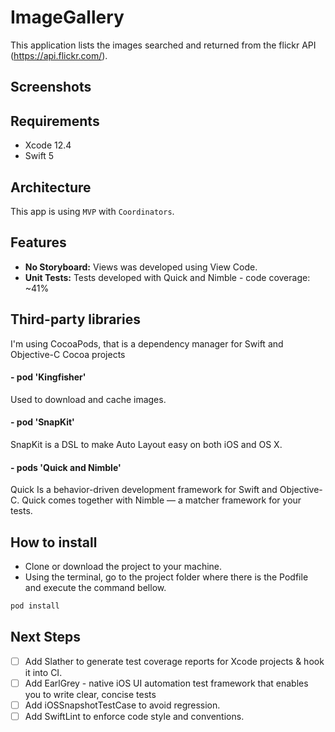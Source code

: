 # ImageGallery
This application lists the images searched and returned from the flickr API (https://api.flickr.com/).

## Screenshots


## Requirements

* Xcode 12.4
* Swift 5

## Architecture

This app is using `MVP` with  `Coordinators`.

## Features

* **No Storyboard:** Views was developed using View Code.
* **Unit Tests:** Tests developed with Quick and Nimble - code coverage: ~41%

## Third-party libraries
I'm using CocoaPods, that is a dependency manager for Swift and Objective-C Cocoa projects

#### - pod 'Kingfisher'
Used to download and cache images.

#### - pod 'SnapKit'
SnapKit is a DSL to make Auto Layout easy on both iOS and OS X.

#### - pods 'Quick and Nimble'
Quick Is a behavior-driven development framework for Swift and Objective-C. Quick comes together with Nimble — a matcher framework for your tests. 
  
## How to install

* Clone or download the project to your machine.
* Using the terminal, go to the project folder where there is the Podfile and execute the command bellow.
``` sh
pod install
```

## Next Steps  
- [ ] Add Slather to generate test coverage reports for Xcode projects & hook it into CI.
- [ ] Add EarlGrey - native iOS UI automation test framework that enables you to write clear, concise tests
- [ ] Add iOSSnapshotTestCase to avoid regression.
- [ ] Add SwiftLint to enforce code style and conventions.
